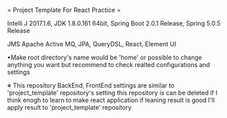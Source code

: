 = Project Template For React Practice =

Intelli J 2017.1.6, JDK 1.8.0.161 64bit, Spring Boot 2.0.1 Release, Spring 5.0.5 Release

JMS Apache Active MQ, JPA, QueryDSL, React, Element UI

•Make root directory's name would be 'home' or possible to change anything you want but recommend to check realted configurations and settings

※ This repository BackEnd, FrontEnd settings are similar to 'project_template' repository's setting
   this repository is can be deleted if I think enogh to learn to make react application
   if leaning result is good I'll apply result to 'project_template' repository
